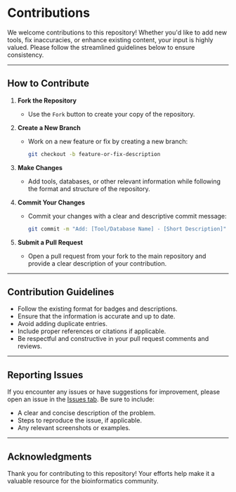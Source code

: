 # Contributions

We welcome contributions to this repository! Whether you'd like to add new tools, fix inaccuracies, or enhance existing content, your input is highly valued. Please follow the streamlined guidelines below to ensure consistency.

---

## How to Contribute

1. **Fork the Repository**  
   - Use the `Fork` button to create your copy of the repository.

2. **Create a New Branch**  
   - Work on a new feature or fix by creating a new branch:
     ```bash
     git checkout -b feature-or-fix-description
     ```

3. **Make Changes**  
   - Add tools, databases, or other relevant information while following the format and structure of the repository.

4. **Commit Your Changes**  
   - Commit your changes with a clear and descriptive commit message:
     ```bash
     git commit -m "Add: [Tool/Database Name] - [Short Description]"
     ```

5. **Submit a Pull Request**  
   - Open a pull request from your fork to the main repository and provide a clear description of your contribution.

---

## Contribution Guidelines

- Follow the existing format for badges and descriptions.
- Ensure that the information is accurate and up to date.
- Avoid adding duplicate entries.
- Include proper references or citations if applicable.
- Be respectful and constructive in your pull request comments and reviews.

---

## Reporting Issues

If you encounter any issues or have suggestions for improvement, please open an issue in the [Issues tab](https://github.com/swamyshogan/Bioinformatics-Badges/issues). Be sure to include:
- A clear and concise description of the problem.
- Steps to reproduce the issue, if applicable.
- Any relevant screenshots or examples.

---

## Acknowledgments

Thank you for contributing to this repository! Your efforts help make it a valuable resource for the bioinformatics community.

